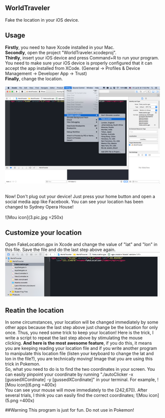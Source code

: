 
WorldTraveler
-------------
Fake the location in your iOS device.  
## Usage
**Firstly**, you need to have Xcode installed in your Mac.  
**Secondly**, open the project "WorldTraveler.xcodeproj".  
**Thirdly**, insert your iOS device and press Command+R to run your program. You need to make sure your iOS device is properly configured that it can accept the app installed from XCode. (General -> Profiles & Device Management -> Developer App -> Trust)  
**Finally**, change the location.  
<br> 
![Mou icon](2.png )
<br> 
<br> 
   
Now! Don't plug out your device! Just press your home button and open a social media app like Facebook. You can see your location has been changed to Sydney Opera House!  
<br> 
![Mou icon](3.pic.jpg =250x)

## Customize your location
Open FakeLocation.gpx in Xcode and change the value of "lat" and "lon" in this file. Save the file and do the last step above again.
![Mou icon](4.png)  

## Reatin the location
In some circumstances, your location will be changed immediately by some other apps because the last step above just change be the location for only once. Thus, you need some trick to keep your location! Here is the trick, I write a script to repeat the last step above by stimulating the mouse clicking. **And here is the most awesome feature**, if you do this, it means you are keeping reading your location file and if you write another program to manipulate this location file (listen your keyboard to change the lat and lon in the file?), you are technically moving! Image that you are using this trick in Pokemon.  
So, what you need to do is to find the two coordinates in your screen. You can easily pinpoint your coordinate by running "./autoClicker -x [gussedXCordinate] -y [gussedXCordinate]" in your terminal. For example, 
![Mou icon](6.png =400x)   
You can see your mouse will move immediately to the (242,670). After several trials, I think you can easily find the correct coordinates;
![Mou icon](5.png =400x) 

##Warning
This program is just for fun. Do not use in Pokemon! 
